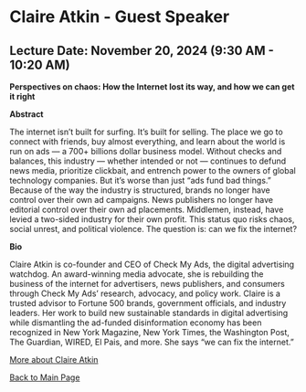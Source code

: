 # Claire Atkin - Guest Speaker

## Lecture Date: November 20, 2024 (9:30 AM - 10:20 AM)

**Perspectives on chaos: How the Internet lost its way, and how we can get it right**


**Abstract**

The internet isn’t built for surfing. It’s built for selling. The place we go to connect with friends, buy almost everything, and learn about the world is run on ads — a 700+ billions dollar business model. Without checks and balances, this industry — whether intended or not — continues to defund news media, prioritize clickbait, and entrench power to the owners of global technology companies. But it’s worse than just “ads fund bad things.” Because of the way the industry is structured, brands no longer have control over their own ad campaigns. News publishers no longer have editorial control over their own ad placements. Middlemen, instead, have levied a two-sided industry for their own profit. This status quo risks chaos, social unrest, and political violence. The question is: can we fix the internet?

**Bio**

Claire Atkin is co-founder and CEO of Check My Ads, the digital advertising watchdog. An award-winning media advocate, she is rebuilding the business of the internet for advertisers, news publishers, and consumers through Check My Ads’ research, advocacy, and policy work. Claire is a trusted advisor to Fortune 500 brands, government officials, and industry leaders. Her work to build new sustainable standards in digital advertising while dismantling the ad-funded disinformation economy has been recognized in New York Magazine, New York Times, the Washington Post, The Guardian, WIRED, El Pais, and more. She says “we can fix the internet.”

[More about Claire Atkin](https://checkmyads.org)

[Back to Main Page](README.md)
